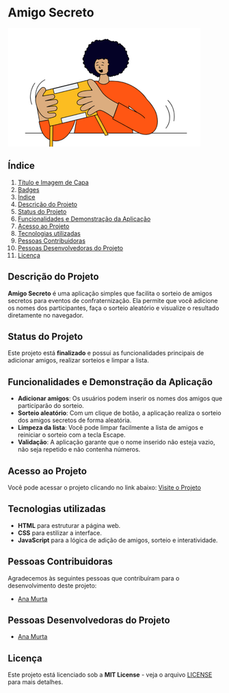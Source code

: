 # Amigo Secreto

![Imagem de Capa](assets/amigo-secreto.png)

## Índice
1. [Título e Imagem de Capa](#título-e-imagem-de-capa)
2. [Badges](#badges)
3. [Índice](#índice)
4. [Descrição do Projeto](#descrição-do-projeto)
5. [Status do Projeto](#status-do-projeto)
6. [Funcionalidades e Demonstração da Aplicação](#funcionalidades-e-demonstração-da-aplicação)
7. [Acesso ao Projeto](#acesso-ao-projeto)
8. [Tecnologias utilizadas](#tecnologias-utilizadas)
9. [Pessoas Contribuidoras](#pessoas-contribuidoras)
10. [Pessoas Desenvolvedoras do Projeto](#pessoas-desenvolvedoras-do-projeto)
11. [Licença](#licença)

## Descrição do Projeto
**Amigo Secreto** é uma aplicação simples que facilita o sorteio de amigos secretos para eventos de confraternização. Ela permite que você adicione os nomes dos participantes, faça o sorteio aleatório e visualize o resultado diretamente no navegador.

## Status do Projeto
Este projeto está **finalizado** e possui as funcionalidades principais de adicionar amigos, realizar sorteios e limpar a lista.

## Funcionalidades e Demonstração da Aplicação
- **Adicionar amigos**: Os usuários podem inserir os nomes dos amigos que participarão do sorteio.
- **Sorteio aleatório**: Com um clique de botão, a aplicação realiza o sorteio dos amigos secretos de forma aleatória.
- **Limpeza da lista**: Você pode limpar facilmente a lista de amigos e reiniciar o sorteio com a tecla Escape.
- **Validação**: A aplicação garante que o nome inserido não esteja vazio, não seja repetido e não contenha números.

## Acesso ao Projeto
Você pode acessar o projeto clicando no link abaixo:
[Visite o Projeto](https://github.com/username/amigo-secreto)

## Tecnologias utilizadas
- **HTML** para estruturar a página web.
- **CSS** para estilizar a interface.
- **JavaScript** para a lógica de adição de amigos, sorteio e interatividade.

## Pessoas Contribuidoras
Agradecemos às seguintes pessoas que contribuíram para o desenvolvimento deste projeto:
- [Ana Murta](link-para-o-seu-perfil)

## Pessoas Desenvolvedoras do Projeto
- [Ana Murta](link-para-o-seu-perfil)

## Licença
Este projeto está licenciado sob a **MIT License** - veja o arquivo [LICENSE](LICENSE) para mais detalhes.
